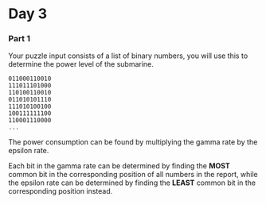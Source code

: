 <h1>Day 3</h1>

<h3>Part 1</h3>
<p>Your puzzle input consists of a list of binary numbers, you will use this to determine the power level of the submarine.</p>

<pre><code>011000110010
111011101000
110100110010
011010101110
111010100100
100111111100
110001110000
...
</code></pre>

<p>The power consumption can be found by multiplying the gamma rate by the epsilon rate.</p>

<p>Each bit in the gamma rate can be determined by finding the <strong>MOST</strong> common bit in the corresponding position of all numbers in the report, while the epsilon rate can be determined by finding the <strong>LEAST</strong> common bit in the corresponding position instead.</p>
